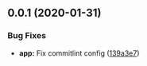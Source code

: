 ## 0.0.1 (2020-01-31)


### Bug Fixes

* **app:** Fix commitlint config ([139a3e7](https://gitlab.3re.ir/melobit/melo-api/commit/139a3e71cb112acf86e8313ef2d9ff1f998837cc))



